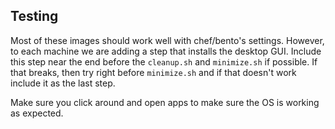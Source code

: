 ## Testing

Most of these images should work well with chef/bento's settings. However, to each machine we are adding a step that installs the desktop GUI. Include this step near the end before the `cleanup.sh` and `minimize.sh` if possible. If that breaks, then try right before `minimize.sh` and if that doesn't work include it as the last step.

Make sure you click around and open apps to make sure the OS is working as expected.
